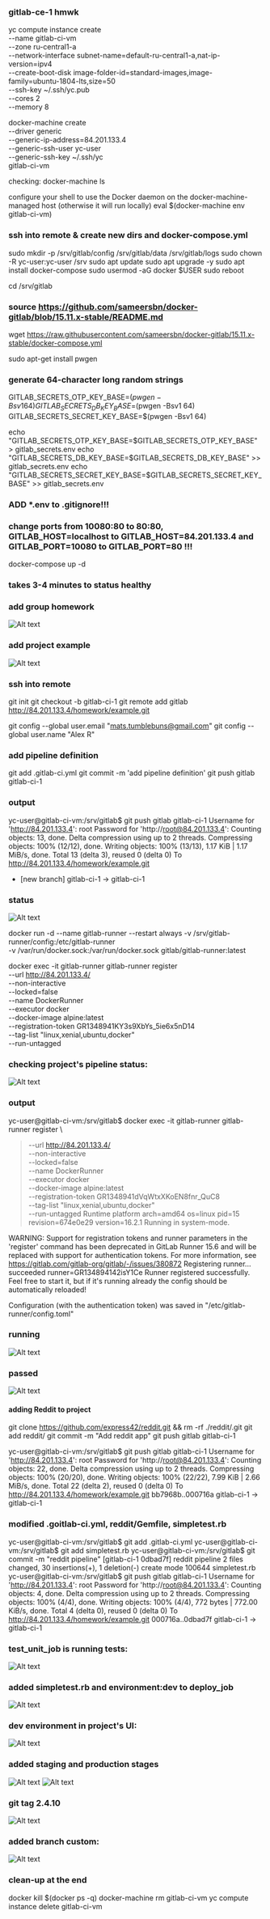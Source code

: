 ### gitlab-ce-1 hmwk
yc compute instance create \
--name gitlab-ci-vm \
--zone ru-central1-a \
--network-interface subnet-name=default-ru-central1-a,nat-ip-version=ipv4 \
--create-boot-disk image-folder-id=standard-images,image-family=ubuntu-1804-lts,size=50 \
--ssh-key ~/.ssh/yc.pub \
--cores 2 \
--memory 8

docker-machine create \
--driver generic \
--generic-ip-address=84.201.133.4 \
--generic-ssh-user yc-user \
--generic-ssh-key ~/.ssh/yc \
gitlab-ci-vm

checking:
docker-machine ls

configure your shell to use the Docker daemon on the docker-machine-managed host (otherwise it will run locally)
eval $(docker-machine env gitlab-ci-vm)

### ssh into remote & create new dirs and docker-compose.yml
sudo mkdir -p /srv/gitlab/config /srv/gitlab/data /srv/gitlab/logs
sudo chown -R yc-user:yc-user /srv
sudo apt update
sudo apt upgrade -y
sudo apt install docker-compose
sudo usermod -aG docker $USER
sudo reboot

cd /srv/gitlab
### source https://github.com/sameersbn/docker-gitlab/blob/15.11.x-stable/README.md
wget https://raw.githubusercontent.com/sameersbn/docker-gitlab/15.11.x-stable/docker-compose.yml

sudo apt-get install pwgen

### generate 64-character long random strings
GITLAB_SECRETS_OTP_KEY_BASE=$(pwgen -Bsv1 64)
GITLAB_SECRETS_DB_KEY_BASE=$(pwgen -Bsv1 64)
GITLAB_SECRETS_SECRET_KEY_BASE=$(pwgen -Bsv1 64)

echo "GITLAB_SECRETS_OTP_KEY_BASE=$GITLAB_SECRETS_OTP_KEY_BASE" > gitlab_secrets.env
echo "GITLAB_SECRETS_DB_KEY_BASE=$GITLAB_SECRETS_DB_KEY_BASE" >> gitlab_secrets.env
echo "GITLAB_SECRETS_SECRET_KEY_BASE=$GITLAB_SECRETS_SECRET_KEY_BASE" >> gitlab_secrets.env
### ADD *.env to .gitignore!!!

### change ports from 10080:80 to 80:80, GITLAB_HOST=localhost to GITLAB_HOST=84.201.133.4 and GITLAB_PORT=10080 to GITLAB_PORT=80 !!!
docker-compose up -d
### takes 3-4 minutes to status healthy

### add group homework
![Alt text](image-2.png)

### add project example
![Alt text](image-3.png)

### ssh into remote
git init
git checkout -b gitlab-ci-1
git remote add gitlab http://84.201.133.4/homework/example.git

git config --global user.email "mats.tumblebuns@gmail.com"
git config --global user.name "Alex R"

### add pipeline definition
git add .gitlab-ci.yml
git commit -m 'add pipeline definition'
git push gitlab gitlab-ci-1

### output
yc-user@gitlab-ci-vm:/srv/gitlab$ git push gitlab gitlab-ci-1
Username for 'http://84.201.133.4': root
Password for 'http://root@84.201.133.4':
Counting objects: 13, done.
Delta compression using up to 2 threads.
Compressing objects: 100% (12/12), done.
Writing objects: 100% (13/13), 1.17 KiB | 1.17 MiB/s, done.
Total 13 (delta 3), reused 0 (delta 0)
To http://84.201.133.4/homework/example.git
 * [new branch]      gitlab-ci-1 -> gitlab-ci-1

### status
![Alt text](image-4.png)

docker run -d --name gitlab-runner --restart always -v /srv/gitlab-runner/config:/etc/gitlab-runner \
-v /var/run/docker.sock:/var/run/docker.sock gitlab/gitlab-runner:latest

docker exec -it gitlab-runner gitlab-runner register \
--url http://84.201.133.4/ \
--non-interactive \
--locked=false \
--name DockerRunner \
--executor docker \
--docker-image alpine:latest \
--registration-token GR1348941KY3s9XbYs_5ie6x5nD14 \
--tag-list "linux,xenial,ubuntu,docker" \
--run-untagged

### checking project's pipeline status:
![Alt text](image-5.png)

### output
yc-user@gitlab-ci-vm:/srv/gitlab$ docker exec -it gitlab-runner gitlab-runner register \
> --url http://84.201.133.4/ \
> --non-interactive \
> --locked=false \
> --name DockerRunner \
> --executor docker \
> --docker-image alpine:latest \
> --registration-token GR1348941dVqWtxXKoEN8fnr_QuC8 \
> --tag-list "linux,xenial,ubuntu,docker" \
> --run-untagged
Runtime platform                                    arch=amd64 os=linux pid=15 revision=674e0e29 version=16.2.1
Running in system-mode.

WARNING: Support for registration tokens and runner parameters in the 'register' command has been deprecated in GitLab Runner 15.6 and will be replaced with support for authentication tokens. For more information, see https://gitlab.com/gitlab-org/gitlab/-/issues/380872
Registering runner... succeeded                     runner=GR134894142isY1Ce
Runner registered successfully. Feel free to start it, but if it's running already the config should be automatically reloaded!

Configuration (with the authentication token) was saved in "/etc/gitlab-runner/config.toml"

### running
![Alt text](image-6.png)

### passed
![Alt text](image-7.png)

#### adding Reddit to project
git clone https://github.com/express42/reddit.git && rm -rf ./reddit/.git
git add reddit/
git commit -m "Add reddit app"
git push gitlab gitlab-ci-1

yc-user@gitlab-ci-vm:/srv/gitlab$ git push gitlab gitlab-ci-1
Username for 'http://84.201.133.4': root
Password for 'http://root@84.201.133.4':
Counting objects: 22, done.
Delta compression using up to 2 threads.
Compressing objects: 100% (20/20), done.
Writing objects: 100% (22/22), 7.99 KiB | 2.66 MiB/s, done.
Total 22 (delta 2), reused 0 (delta 0)
To http://84.201.133.4/homework/example.git
   bb7968b..000716a  gitlab-ci-1 -> gitlab-ci-1

### modified .goitlab-ci.yml, reddit/Gemfile, simpletest.rb

yc-user@gitlab-ci-vm:/srv/gitlab$ git add .gitlab-ci.yml
yc-user@gitlab-ci-vm:/srv/gitlab$ git add simpletest.rb
yc-user@gitlab-ci-vm:/srv/gitlab$ git commit -m "reddit pipeline"
[gitlab-ci-1 0dbad7f] reddit pipeline
 2 files changed, 30 insertions(+), 1 deletion(-)
 create mode 100644 simpletest.rb
yc-user@gitlab-ci-vm:/srv/gitlab$ git push gitlab gitlab-ci-1
Username for 'http://84.201.133.4': root
Password for 'http://root@84.201.133.4':
Counting objects: 4, done.
Delta compression using up to 2 threads.
Compressing objects: 100% (4/4), done.
Writing objects: 100% (4/4), 772 bytes | 772.00 KiB/s, done.
Total 4 (delta 0), reused 0 (delta 0)
To http://84.201.133.4/homework/example.git
   000716a..0dbad7f  gitlab-ci-1 -> gitlab-ci-1

### test_unit_job is running tests:
![Alt text](image-8.png)

### added simpletest.rb and environment:dev to deploy_job
![Alt text](image-9.png)

### dev environment in project's UI:
![Alt text](image-10.png)

### added staging and production stages
![Alt text](image-11.png)
![Alt text](image-12.png)

### git tag 2.4.10
![Alt text](image-13.png)

### added branch custom:
![Alt text](image-14.png)


### clean-up at the end
docker kill $(docker ps -q)
docker-machine rm gitlab-ci-vm
yc compute instance delete gitlab-ci-vm
